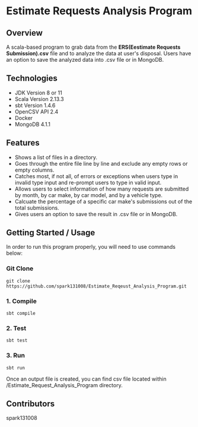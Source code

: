 # Estimate Requests Analysis Program

## Overview
A scala-based program to grab data from the **ERS(Eestimate Requests Submission).csv** file and to analyze the data at user's disposal. Users have an option to save the analyzed data into .csv file or in MongoDB.

## Technologies
- JDK Version 8 or 11
- Scala Version 2.13.3
- sbt Version 1.4.6
- OpenCSV API 2.4
- Docker
- MongoDB 4.1.1

## Features
- Shows a list of files in a directory.
- Goes through the entire file line by line and exclude any empty rows or empty columns.
- Catches most, if not all, of errors or exceptions when users type in invalid type input and re-prompt users to type in valid input.
- Allows users to select information of how many requests are submitted by month, by car make, by car model, and by a vehicle type.
- Calcuate the percentage of a specific car make's submissions out of the total submissions.
- Gives users an option to save the result in .csv file or in MongoDB.

## Getting Started / Usage
In order to run this program properly, you will need to use commands below:
  ### Git Clone
  ```
  git clone https://github.com/spark131008/Estimate_Reqeust_Analysis_Program.git
  ```
  ### 1. Compile
  ```
  sbt compile
  ```

  ### 2. Test
  ```
  sbt test
  ```

  ### 3. Run
  ```
  sbt run
  ```
  Once an output file is created, you can find csv file located within /Estimate_Request_Analysis_Program directory.

## Contributors
spark131008